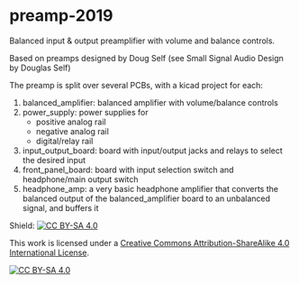 # preamp-2019

Balanced input & output preamplifier with volume and balance controls.

Based on preamps designed by Doug Self (see Small Signal Audio Design by Douglas Self)

The preamp is split over several PCBs, with a kicad project for each:
1. balanced_amplifier: balanced amplifier with volume/balance controls
2. power_supply: power supplies for
    - positive analog rail
    - negative analog rail
    - digital/relay rail
3. input_output_board: board with input/output jacks and relays to select the desired input
4. front_panel_board: board with input selection switch and headphone/main output switch
5. headphone_amp: a very basic headphone amplifier that converts the balanced
   output of the balanced_amplifier board to an unbalanced signal, and buffers it

Shield: [![CC BY-SA 4.0][cc-by-sa-shield]][cc-by-sa]

This work is licensed under a [Creative Commons Attribution-ShareAlike 4.0
International License][cc-by-sa].

[![CC BY-SA 4.0][cc-by-sa-image]][cc-by-sa]

[cc-by-sa]: http://creativecommons.org/licenses/by-sa/4.0/
[cc-by-sa-image]: https://licensebuttons.net/l/by-sa/4.0/88x31.png
[cc-by-sa-shield]: https://img.shields.io/badge/License-CC%20BY--SA%204.0-lightgrey.svg

